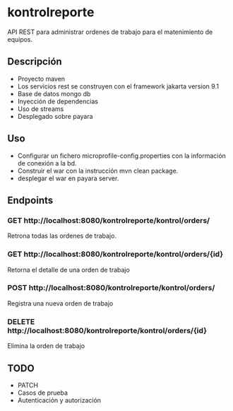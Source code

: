 # kontrolreporte
API REST para administrar ordenes de trabajo para el matenimiento de equipos.

## Descripción
* Proyecto maven
* Los servicios rest se construyen con el framework jakarta version 9.1
* Base de datos mongo db 
* Inyección de dependencias
* Uso de streams
* Desplegado sobre payara 

## Uso
* Configurar un fichero microprofile-config.properties con la información de conexión a la bd.
* Construir el war con la instrucción mvn clean package.
* desplegar el war en payara server.

## Endpoints
### GET http://localhost:8080/kontrolreporte/kontrol/orders/

Retrona todas las ordenes de trabajo.

### GET http://localhost:8080/kontrolreporte/kontrol/orders/{id}

Retorna el detalle de una orden de trabajo

### POST http://localhost:8080/kontrolreporte/kontrol/orders/

Registra una nueva orden de trabajo

### DELETE http://localhost:8080/kontrolreporte/kontrol/orders/{id}

Elimina la orden de trabajo

## TODO
* PATCH
* Casos de prueba
* Autenticación y autorización
